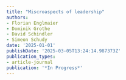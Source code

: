 ```yaml
---
title: "Miscroaspects of leadership"
authors:
- Florian Englmaier
- Dominik Grothe
- David Schindler
- Simeon Schudy
date: '2025-01-01'
publishDate: '2025-03-05T13:24:14.987373Z'
publication_types:
- article-journal
publication: '*In Progress*'
---
```

